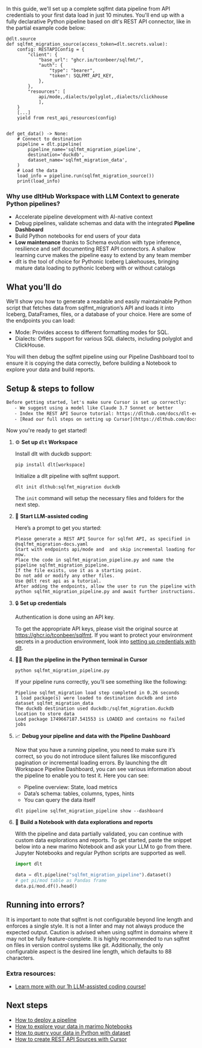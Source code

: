 In this guide, we'll set up a complete sqlfmt data pipeline from API credentials to your first data load in just 10 minutes. You'll end up with a fully declarative Python pipeline based on dlt's REST API connector, like in the partial example code below:

```python-outcome
@dlt.source
def sqlfmt_migration_source(access_token=dlt.secrets.value):
    config: RESTAPIConfig = {
        "client": {
            "base_url": "ghcr.io/tconbeer/sqlfmt/",
            "auth": {
                "type": "bearer",
                "token": SQLFMT_API_KEY,
            },
        },
        "resources": [
            api/mode,,dialects/polyglot,,dialects/clickhouse
            ],
    }
    [...]
    yield from rest_api_resources(config)


def get_data() -> None:
    # Connect to destination
    pipeline = dlt.pipeline(
        pipeline_name='sqlfmt_migration_pipeline',
        destination='duckdb',
        dataset_name='sqlfmt_migration_data', 
    )
    # Load the data
    load_info = pipeline.run(sqlfmt_migration_source())
    print(load_info) 
```

### Why use dltHub Workspace with LLM Context to generate Python pipelines?

- Accelerate pipeline development with AI-native context
- Debug pipelines, validate schemas and data with the integrated **Pipeline Dashboard**
- Build Python notebooks for end users of your data
- **Low maintenance** thanks to Schema evolution with type inference, resilience and self documenting REST API connectors. A shallow learning curve makes the pipeline easy to extend by any team member
- dlt is the tool of choice for Pythonic Iceberg Lakehouses, bringing mature data loading to pythonic Iceberg with or without catalogs

## What you’ll do

We’ll show you how to generate a readable and easily maintainable Python script that fetches data from sqlfmt_migration’s API and loads it into Iceberg, DataFrames, files, or a database of your choice. Here are some of the endpoints you can load:

- Mode: Provides access to different formatting modes for SQL.
- Dialects: Offers support for various SQL dialects, including polyglot and ClickHouse.

You will then debug the sqlfmt pipeline using our Pipeline Dashboard tool to ensure it is copying the data correctly, before building a Notebook to explore your data and build reports.

## Setup & steps to follow

```default
Before getting started, let's make sure Cursor is set up correctly:
   - We suggest using a model like Claude 3.7 Sonnet or better
   - Index the REST API Source tutorial: https://dlthub.com/docs/dlt-ecosystem/verified-sources/rest_api/ and add it to context as **@dlt rest api**
   - [Read our full steps on setting up Cursor](https://dlthub.com/docs/dlt-ecosystem/llm-tooling/cursor-restapi#23-configuring-cursor-with-documentation)
```

Now you're ready to get started!

1. ⚙️ **Set up `dlt` Workspace**
    
    Install dlt with duckdb support:
    ```shell
    pip install dlt[workspace]
    ```

    Initialize a dlt pipeline with sqlfmt support.
    ```shell
    dlt init dlthub:sqlfmt_migration duckdb
    ```

    The `init` command will setup the necessary files and folders for the next step.
    
2. 🤠 **Start LLM-assisted coding**
    
    Here’s a prompt to get you started:
    
    ```prompt
    Please generate a REST API Source for sqlfmt API, as specified in @sqlfmt_migration-docs.yaml 
    Start with endpoints api/mode and  and skip incremental loading for now. 
    Place the code in sqlfmt_migration_pipeline.py and name the pipeline sqlfmt_migration_pipeline. 
    If the file exists, use it as a starting point. 
    Do not add or modify any other files. 
    Use @dlt rest api as a tutorial. 
    After adding the endpoints, allow the user to run the pipeline with python sqlfmt_migration_pipeline.py and await further instructions.
    ```

    
3. 🔒 **Set up credentials** 
    
    Authentication is done using an API key.
    
    To get the appropriate API keys, please visit the original source at https://ghcr.io/tconbeer/sqlfmt.
    If you want to protect your environment secrets in a production environment, look into [setting up credentials with dlt](https://dlthub.com/docs/walkthroughs/add_credentials).
    
4. 🏃‍♀️ **Run the pipeline in the Python terminal in Cursor**
    
    ```shell
    python sqlfmt_migration_pipeline.py
    ```
    
    If your pipeline runs correctly, you’ll see something like the following:
    
    ```shell
    Pipeline sqlfmt_migration load step completed in 0.26 seconds
    1 load package(s) were loaded to destination duckdb and into dataset sqlfmt_migration_data
    The duckdb destination used duckdb:/sqlfmt_migration.duckdb location to store data
    Load package 1749667187.541553 is LOADED and contains no failed jobs
    ```
    
5. 📈 **Debug your pipeline and data with the Pipeline Dashboard**

    Now that you have a running pipeline, you need to make sure it’s correct, so you do not introduce silent failures like misconfigured pagination or incremental loading errors. By launching the dlt Workspace Pipeline Dashboard, you can see various information about the pipeline to enable you to test it. Here you can see:
    - Pipeline overview: State, load metrics
    - Data’s schema: tables, columns, types, hints
    - You can query the data itself
    
    ```shell
    dlt pipeline sqlfmt_migration_pipeline show --dashboard
    ```
    
6. 🐍 **Build a Notebook with data explorations and reports**

    With the pipeline and data partially validated, you can continue with custom data explorations and reports. To get started, paste the snippet below into a new marimo Notebook and ask your LLM to go from there. Jupyter Notebooks and regular Python scripts are supported as well.

    
    ```python
    import dlt

   data = dlt.pipeline("sqlfmt_migration_pipeline").dataset()
   # get pi/mod table as Pandas frame
   data.pi/mod.df().head()
    ```

## Running into errors?

It is important to note that sqlfmt is not configurable beyond line length and enforces a single style. It is not a linter and may not always produce the expected output. Caution is advised when using sqlfmt in domains where it may not be fully feature-complete. It is highly recommended to run sqlfmt on files in version control systems like git. Additionally, the only configurable aspect is the desired line length, which defaults to 88 characters.

### Extra resources:

- [Learn more with our 1h LLM-assisted coding course!](https://www.youtube.com/watch?v=GGid70rnJuM)

## Next steps

- [How to deploy a pipeline](https://dlthub.com/docs/walkthroughs/deploy-a-pipeline)
- [How to explore your data in marimo Notebooks](https://dlthub.com/docs/general-usage/dataset-access/marimo)
- [How to query your data in Python with dataset](https://dlthub.com/docs/general-usage/dataset-access/dataset)
- [How to create REST API Sources with Cursor](https://dlthub.com/docs/dlt-ecosystem/llm-tooling/cursor-restapi)
